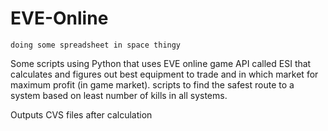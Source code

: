 # EVE-Online
`doing some spreadsheet in space thingy`


Some scripts using Python that uses EVE online game API called ESI that calculates and figures out best equipment to trade and in which market for maximum profit (in game market). scripts to find the safest route to a system based on least number of kills in all systems. 

Outputs CVS files after calculation
